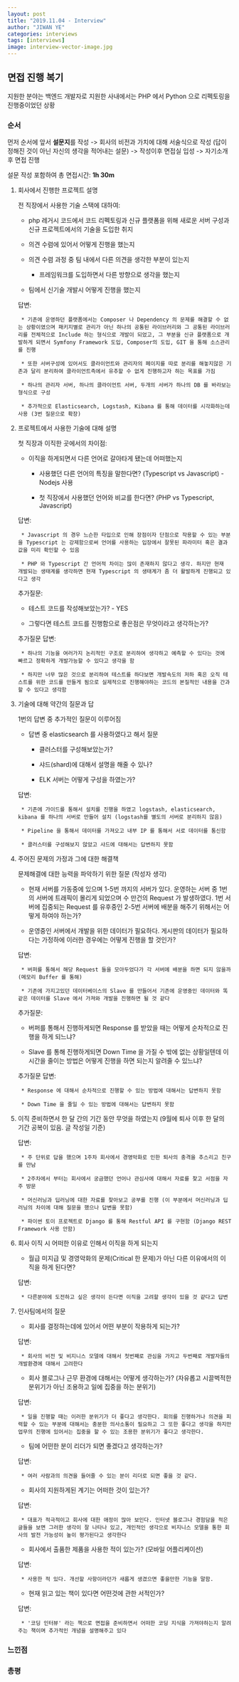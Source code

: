 ```yaml
---
layout: post
title: "2019.11.04 - Interview"
author: "JIWAN YE"
categories: interviews
tags: [interviews]
image: interview-vector-image.jpg
---
```


## 면접 진행 복기

지원한 분야는 백엔드 개발자로 지원한 사내에서는 PHP 에서 Python 으로 리펙토링을 진행중이었던 상황

### 순서

먼저 순서에 앞서 **설문지**를 작성 -> 회사의 비전과 가치에 대해 서술식으로 작성 (답이 정해진 것이 아닌 자신의 생각을 적어내는 설문) -> 작성이후 면접실 입성 -> 자기소개 후 면접 진행

설문 작성 포함하여 총 면접시간: **1h 30m**

1. 회사에서 진행한 프로젝트 설명

    전 직장에서 사용한 기술 스택에 대하여:

    * php 레거시 코드에서 코드 리펙토링과 신규 플랫폼을 위해 새로운 서버 구성과 신규 프로젝트에서의 기술을 도입한 취지

    * 의견 수렴에 있어서 어떻게 진행을 했는지

    * 의견 수렴 과정 중 팀 내에서 다른 의견을 생각한 부분이 있는지
        * 프레임워크를 도입하면서 다른 방향으로 생각을 했는지

    * 팀에서 신기술 개발시 어떻게 진행을 했는지

    답변:

        * 기존에 운영하던 플랫폼에서는 Composer 나 Dependency 의 문제를 해결할 수 없는 상황이였으며 패키지별로 관리가 아닌 하나의 공통된 라이브러리와 그 공통된 라이브러리를 전체적으로 Include 하는 형식으로 개발이 되었고, 그 부분을 신규 플랫폼으로 개발하게 되면서 Symfony Framework 도입, Composer의 도입, GIT 을 통해 소스관리를 진행

        * 또한 서버구성에 있어서도 클라이언트와 관리자의 페이지를 따로 분리를 해놓지않은 기존과 달리 분리하여 클라이언트측에서 유추할 수 없게 진행하고자 하는 목표를 가짐

        * 하나의 관리자 서버, 하나의 클라이언트 서버, 두개의 서버가 하나의 DB 를 바라보는 형식으로 구성

        * 추가적으로 Elasticsearch, Logstash, Kibana 를 통해 데이터를 시각화하는데 사용 (3번 질문으로 확장)

2. 프로젝트에서 사용한 기술에 대해 설명

    첫 직장과 이직한 곳에서의 차이점:

    * 이직을 하게되면서 다른 언어로 갈아타게 됐는데 어떠했는지

        * 사용했던 다른 언어의 특징을 말한다면? (Typescript vs Javascript) - Nodejs 사용

        * 첫 직장에서 사용했던 언어와 비교를 한다면? (PHP vs Typescript, Javascript)

    답변:

        * Javascript 의 경우 느슨한 타입으로 인해 장점이자 단점으로 작용할 수 있는 부분을 Typescript 는 강제함으로써 언어를 사용하는 입장에서 잘못된 파라미터 혹은 결과값을 미리 확인할 수 있음

        * PHP 와 Typescript 간 언어적 차이는 많이 존재하지 않다고 생각. 하지만 현재 개발되는 생태계를 생각하면 현재 Typescript 의 생태계가 좀 더 활발하게 진행되고 있다고 생각

    추가질문:

    * 테스트 코드를 작성해보았는가? - YES

    * 그렇다면 테스트 코드를 진행함으로 좋은점은 무엇이라고 생각하는가?

    추가질문 답변:

        * 하나의 기능을 여러가지 논리적인 구조로 분리하여 생각하고 예측할 수 있다는 것에 빠르고 정확하게 개발가능할 수 있다고 생각을 함

        * 하지만 너무 많은 것으로 분리하여 테스트를 하다보면 개발속도의 저하 혹은 오직 테스트를 위한 코드를 만들게 됨으로 실제적으로 진행해야하는 코드의 본질적인 내용을 간과할 수 있다고 생각함

3. 기술에 대해 약간의 질문과 답

    1번의 답변 중 추가적인 질문이 이루어짐

    * 답변 중 elasticsearch 를 사용하였다고 해서 질문

        * 클러스터를 구성해보았는가?

        * 샤드(shard)에 대해서 설명을 해줄 수 있나?

        * ELK 서버는 어떻게 구성을 하였는가?

    답변:

        * 기존에 가이드를 통해서 설치를 진행을 하였고 logstash, elasticsearch, kibana 를 하나의 서버로 만들어 설치 (logstash를 별도의 서버로 분리하지 않음)

        * Pipeline 을 통해서 데이터를 가져오고 내부 IP 를 통해서 서로 데이터를 통신함

        * 클러스터를 구성해보지 않았고 샤드에 대해서는 답변하지 못함

4. 주어진 문제의 가정과 그에 대한 해결책

    문제해결에 대한 능력을 파악하기 위한 질문 (작성자 생각)

    * 현재 서버를 가동중에 있으며 1-5번 까지의 서버가 있다. 운영하는 서버 중 1번의 서버에 트래픽이 몰리게 되었으며 수 만건의 Request 가 발생하였다. 1번 서버에 집중되는 Request 를 유후중인 2-5번 서버에 배분을 해주기 위해서는 어떻게 하여야 하는가?

    * 운영중인 서버에서 개발을 위한 데이터가 필요하다. 게시판의 데이터가 필요하다는 가정하에 이러한 경우에는 어떻게 진행을 할 것인가?

    답변:

        * 버퍼를 통해서 해당 Request 들을 모아두었다가 각 서버에 배분을 하면 되지 않을까 (메모리 Buffer 를 통해)

        * 기존에 가지고있던 데이터베이스의 Slave 를 만들어서 기존에 운영중인 데이터와 똑같은 데이터를 Slave 에서 가져와 개발을 진행하면 될 것 같다

    추가질문:

    * 버퍼를 통해서 진행하게되면 Response 를 받았을 때는 어떻게 순차적으로 진행을 하게 되느냐?

    * Slave 를 통해 진행하게되면 Down Time 을 가질 수 밖에 없는 상황일텐데 이 시간을 줄이는 방법은 어떻게 진행을 하면 되는지 알려줄 수 있느냐?

    추가질문 답변:

        * Response 에 대해서 순차적으로 진행할 수 있는 방법에 대해서는 답변하지 못함

        * Down Time 을 줄일 수 있는 방법에 대해서는 답변하지 못함

5. 이직 준비하면서 한 달 간의 기간 동안 무엇을 하였는지 (9월에 퇴사 이후 한 달의 기간 공복이 있음. 글 작성일 기준)

    답변:

        * 주 단위로 답을 했으며 1주차 회사에서 경영악화로 인한 퇴사의 충격을 추스리고 친구를 만남

        * 2주차에서 부터는 회사에서 궁금했던 언어나 관심사에 대해서 자료를 찾고 서점을 자주 방문

        * 머신러닝과 딥러닝에 대한 자료를 찾아보고 공부를 진행 (이 부분에서 머신러닝과 딥러닝의 차이에 대해 질문을 했으나 답변을 못함)

        * 파이썬 토이 프로젝트로 Django 를 통해 Restful API 를 구현함 (Django REST Framework 사용 안함)

6. 회사 이직 시 어떠한 이유로 인해서 이직을 하게 되는지

    * 월급 미지급 및 경영악화의 문제(Critical 한 문제)가 아닌 다른 이유에서의 이직을 하게 된다면?

    답변:

        * 다른분야에 도전하고 싶은 생각이 든다면 이직을 고려할 생각이 있을 것 같다고 답변

7. 인사팀에서의 질문

    * 회사를 결정하는데에 있어서 어떤 부분이 작용하게 되는가?

    답변:

        * 회사의 비전 및 비지니스 모델에 대해서 첫번째로 관심을 가지고 두번째로 개발자들의 개발환경에 대해서 고려한다

    * 회사 블로그나 근무 환경에 대해서는 어떻게 생각하는가? (자유롭고 시끌벅적한 분위기가 아닌 조용하고 일에 집중을 하는 분위기)

    답변:

        * 일을 진행할 때는 이러한 분위기가 더 좋다고 생각한다. 회의를 진행하거나 의견을 피력할 수 있는 부분에 대해서는 충분한 의사소통이 필요하고 그 또한 좋다고 생각을 하지만 업무의 진행에 있어서는 집중을 할 수 있는 조용한 분위기가 좋다고 생각한다.

    * 팀에 어떤한 분이 리더가 되면 좋겠다고 생각하는가?

    답변:

        * 여러 사람과의 의견을 들어줄 수 있는 분이 리더로 되면 좋을 것 같다.

    * 회사의 지원하게된 계기는 어떠한 것이 있는가?

    답변:

        * 대표가 적극적이고 회사에 대한 애정이 많아 보인다. 인터넷 블로그나 경험담을 적은 글들을 보면 그러한 생각이 잘 나타나 있고, 개인적인 생각으로 비지니스 모델을 통한 회사의 발전 가능성이 높이 평가된다고 생각한다

    * 회사에서 출품한 제품을 사용한 적이 있는가? (모바일 어플리케이션)

    답변:

        * 사용한 적 있다. 개선할 사항이라던가 새롭게 생겼으면 좋을만한 기능을 말함.

    * 현재 읽고 있는 책이 있다면 어떤것에 관한 서적인가?

    답변:

        * '코딩 인터뷰' 라는 책으로 면접을 준비하면서 어떠한 코딩 지식을 가져야하는지 알려주는 책이며 추가적인 개념을 설명해주고 있다

### 느낀점

### 총평
